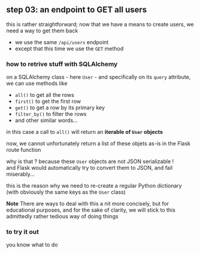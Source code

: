 ## step 03: an endpoint to GET all users

this is rather straightforward; now that we have a means to create users, we
need a way to get them back

- we use the same `/api/users` endpoint
- except that this time we use the `GET` method

### how to retrive stuff with SQLAlchemy

on a SQLAlchemy class - here `User` - and specifically on its `query` attribute, we can use methods like

- `all()` to get all the rows
- `first()` to get the first row
- `get()` to get a row by its primary key
- `filter_by()` to filter the rows
- and other similar words...

in this case a call to `all()` will return an **iterable of `User` objects**

now, we cannot unfortunately return a list of these objets as-is in the Flask route function

why is that ? because these `User` objects are not JSON serializable !  
and Flask would automatically try to convert them to JSON, and fail miserably...

this is the reason why we need to re-create a regular Python dictionary (with obviously the same keys as the
`User` class)

**Note** There are ways to deal with this a nit more concisely, but for
educational purposes, and  for the sake of clarity, we will stick to this
admittedly rather tedious way of doing things

### to try it out

you know what to do
